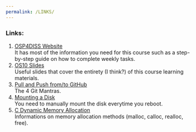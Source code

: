 ```yaml
---
permalink: /LINKS/
---
```

### Links:
1. [OSP4DISS Website](https://osp4diss.vlsm.org/)<br>
It has most of the information you need for this course such as a step-by-step guide on how to complete weekly tasks.<br>
2. [OS10 Slides](https://www.os-book.com/OS10/slide-dir/)<br>
Useful slides that cover the entirety (I think?) of this course learning materials.<br>
3. [Pull and Push from/to GitHub](https://osp4diss.vlsm.org/osp-114.html)<br>
The 4 Git Mantras.
4. [Mounting a Disk](https://osp4diss.vlsm.org/W03-03.html)<br>
You need to manually mount the disk everytime you reboot.
5. [C Dynamic Memory Allocation](https://www.programiz.com/c-programming/c-dynamic-memory-allocation)<br>
Informations on memory allocation methods (malloc, calloc, realloc, free).
